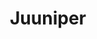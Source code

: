 ---
title: Juuniper
name: Juuniper
podcasts:
    - leretourdujeudi
image: /people/juuniper.jpg
description: "Hilare, vindicative et amatrice de films d'amour."
twitter: juuniperus
facebook:
layout: people
---